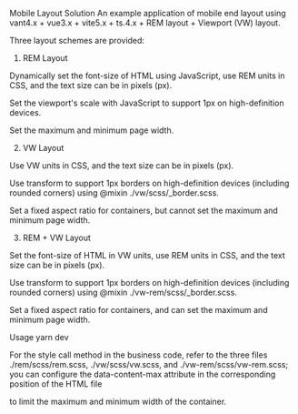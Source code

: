 Mobile Layout Solution An example application of mobile end layout using vant4.x + vue3.x + vite5.x + ts.4.x + REM layout + Viewport (VW) layout.

Three layout schemes are provided:

1. REM Layout

Dynamically set the font-size of HTML using JavaScript, use REM units in CSS, and the text size can be in pixels (px).

Set the viewport's scale with JavaScript to support 1px on high-definition devices.

Set the maximum and minimum page width.

2. VW Layout

Use VW units in CSS, and the text size can be in pixels (px).

Use transform to support 1px borders on high-definition devices (including rounded corners) using @mixin ./vw/scss/\_border.scss.

Set a fixed aspect ratio for containers, but cannot set the maximum and minimum page width.

3. REM + VW Layout

Set the font-size of HTML in VW units, use REM units in CSS, and the text size can be in pixels (px).

Use transform to support 1px borders on high-definition devices (including rounded corners) using @mixin ./vw-rem/scss/\_border.scss.

Set a fixed aspect ratio for containers, and can set the maximum and minimum page width.

Usage yarn dev

For the style call method in the business code, refer to the three files ./rem/scss/rem.scss, ./vw/scss/vw.scss, and ./vw-rem/scss/vw-rem.scss; you can configure the data-content-max attribute in the corresponding position of the HTML file

to limit the maximum and minimum width of the container.
